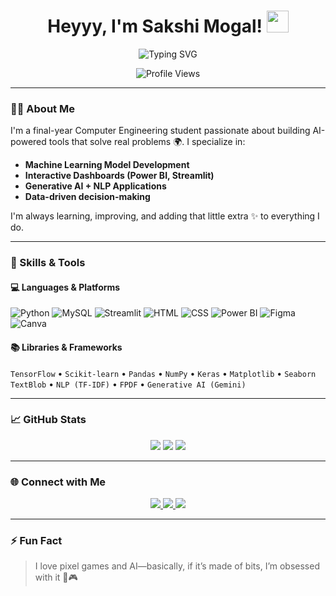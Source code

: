 <h1 align="center">
  Heyyy, I'm Sakshi Mogal! <img src="https://media.giphy.com/media/hvRJCLFzcasrR4ia7z/giphy.gif" width="35px" />
</h1>

<p align="center">
  <img src="https://readme-typing-svg.demolab.com?font=Fira+Code&weight=500&size=20&pause=1000&center=true&vCenter=true&width=600&lines=AI+%7C+ML+%7C+GenAI+Explorer;Aspiring+Software+Engineer;Final+Year+Computer+Engineering+Student;Streamlit+UI+Lover+%7C+Pythonista;Aesthetic+UI+and+Pixel+Games+Fan+%F0%9F%8C%B8" alt="Typing SVG" />
</p>

<p align="center">
  <img src="https://komarev.com/ghpvc/?username=Sakshi-0613&label=Profile+Views&color=lightblue&style=flat-square" alt="Profile Views" />
</p>

---

### 💁‍♀️ About Me

I'm a final-year Computer Engineering student passionate about building AI-powered tools that solve real problems 🌍. I specialize in:
- **Machine Learning Model Development**
- **Interactive Dashboards (Power BI, Streamlit)**
- **Generative AI + NLP Applications**
- **Data-driven decision-making**

I'm always learning, improving, and adding that little extra ✨ to everything I do.

---

### 🧠 Skills & Tools

#### 💻 Languages & Platforms
![Python](https://img.shields.io/badge/Python-3776AB?style=for-the-badge&logo=python&logoColor=white)
![MySQL](https://img.shields.io/badge/MySQL-4479A1?style=for-the-badge&logo=mysql&logoColor=white)
![Streamlit](https://img.shields.io/badge/Streamlit-FF4B4B?style=for-the-badge&logo=streamlit&logoColor=white)
![HTML](https://img.shields.io/badge/HTML-F06529?style=for-the-badge&logo=html5&logoColor=white)
![CSS](https://img.shields.io/badge/CSS-1572B6?style=for-the-badge&logo=css3&logoColor=white)
![Power BI](https://img.shields.io/badge/Power%20BI-F2C811?style=for-the-badge&logo=powerbi&logoColor=black)
![Figma](https://img.shields.io/badge/Figma-F24E1E?style=for-the-badge&logo=figma&logoColor=white)
![Canva](https://img.shields.io/badge/Canva-00C4CC?style=for-the-badge&logo=canva&logoColor=white)

#### 📚 Libraries & Frameworks
`TensorFlow` • `Scikit-learn` • `Pandas` • `NumPy` • `Keras` • `Matplotlib` • `Seaborn`  
`TextBlob` • `NLP (TF-IDF)` • `FPDF` • `Generative AI (Gemini)`

---

### 📈 GitHub Stats

<p align="center">
  <img src="https://github-readme-stats.vercel.app/api?username=Sakshi-0613&show_icons=true&theme=bubblegum" />
  <img src="https://github-readme-streak-stats.herokuapp.com/?user=Sakshi-0613&theme=bubblegum" />
  <img src="https://github-readme-stats.vercel.app/api/top-langs/?username=Sakshi-0613&layout=compact&theme=bubblegum" />
</p>

---

### 🌐 Connect with Me

<p align="center">
  <a href="mailto:mogalsakshi29@gmail.com">
    <img src="https://img.shields.io/badge/Gmail-EA4335?style=for-the-badge&logo=gmail&logoColor=white" />
  </a>
  <a href="https://www.linkedin.com/in/sakshi-mogal-180553280/">
    <img src="https://img.shields.io/badge/LinkedIn-0A66C2?style=for-the-badge&logo=linkedin&logoColor=white" />
  </a>
  <a href="https://www.kaggle.com/sakshimogal13">
    <img src="https://img.shields.io/badge/Kaggle-20BEFF?style=for-the-badge&logo=kaggle&logoColor=white" />
  </a>
</p>

---

### ⚡ Fun Fact

> I love pixel games and AI—basically, if it’s made of bits, I’m obsessed with it 💾🎮
